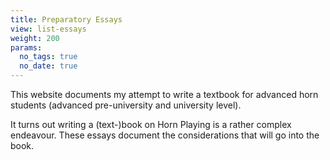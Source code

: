 ```yaml
---
title: Preparatory Essays
view: list-essays
weight: 200
params:
  no_tags: true
  no_date: true
---
```


This website documents my attempt to write a textbook for advanced horn students (advanced pre-university and university level).

It turns out writing a (text-)book on Horn Playing is a rather complex endeavour. These essays document the considerations that will go into the book.
